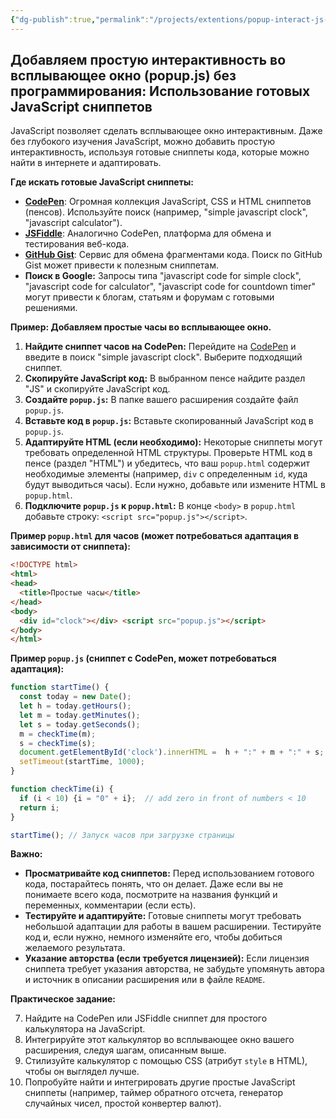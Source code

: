 ```yaml
---
{"dg-publish":true,"permalink":"/projects/extentions/popup-interact-js-snippets/","dgPassFrontmatter":true}
---
```



## Добавляем простую интерактивность во всплывающее окно (popup.js) без программирования: Использование готовых JavaScript сниппетов

JavaScript позволяет сделать всплывающее окно интерактивным. Даже без глубокого изучения JavaScript, можно добавить простую интерактивность, используя готовые сниппеты кода, которые можно найти в интернете и адаптировать.

**Где искать готовые JavaScript сниппеты:**

*   **[CodePen](https://codepen.io/)**: Огромная коллекция JavaScript, CSS и HTML сниппетов (пенсов). Используйте поиск (например, "simple javascript clock", "javascript calculator").
*   **[JSFiddle](https://jsfiddle.net/)**: Аналогично CodePen, платформа для обмена и тестирования веб-кода.
*   **[GitHub Gist](https://gist.github.com/)**: Сервис для обмена фрагментами кода. Поиск по GitHub Gist может привести к полезным сниппетам.
*   **Поиск в Google:** Запросы типа "javascript code for simple clock", "javascript code for calculator", "javascript code for countdown timer" могут привести к блогам, статьям и форумам с готовыми решениями.

**Пример: Добавляем простые часы во всплывающее окно.**

1.  **Найдите сниппет часов на CodePen:** Перейдите на [CodePen](https://codepen.io/) и введите в поиск "simple javascript clock". Выберите подходящий сниппет.
2.  **Скопируйте JavaScript код:**  В выбранном пенсе найдите раздел "JS" и скопируйте JavaScript код.
3.  **Создайте `popup.js`:** В папке вашего расширения создайте файл `popup.js`.
4.  **Вставьте код в `popup.js`:** Вставьте скопированный JavaScript код в `popup.js`.
5.  **Адаптируйте HTML (если необходимо):**  Некоторые сниппеты могут требовать определенной HTML структуры. Проверьте HTML код в пенсе (раздел "HTML") и убедитесь, что ваш `popup.html` содержит необходимые элементы (например, `div` с определенным `id`, куда будут выводиться часы). Если нужно, добавьте или измените HTML в `popup.html`.
6.  **Подключите `popup.js` к `popup.html`:**  В конце `<body>` в `popup.html` добавьте строку: `<script src="popup.js"></script>`.

**Пример `popup.html` для часов (может потребоваться адаптация в зависимости от сниппета):**

```html
<!DOCTYPE html>
<html>
<head>
  <title>Простые часы</title>
</head>
<body>
  <div id="clock"></div> <script src="popup.js"></script>
</body>
</html>
```

**Пример `popup.js` (сниппет с CodePen, может потребоваться адаптация):**

```javascript
function startTime() {
  const today = new Date();
  let h = today.getHours();
  let m = today.getMinutes();
  let s = today.getSeconds();
  m = checkTime(m);
  s = checkTime(s);
  document.getElementById('clock').innerHTML =  h + ":" + m + ":" + s;
  setTimeout(startTime, 1000);
}

function checkTime(i) {
  if (i < 10) {i = "0" + i};  // add zero in front of numbers < 10
  return i;
}

startTime(); // Запуск часов при загрузке страницы
```

**Важно:**

*   **Просматривайте код сниппетов:**  Перед использованием готового кода, постарайтесь понять, что он делает. Даже если вы не понимаете всего кода, посмотрите на названия функций и переменных, комментарии (если есть).
*   **Тестируйте и адаптируйте:**  Готовые сниппеты могут требовать небольшой адаптации для работы в вашем расширении. Тестируйте код и, если нужно, немного изменяйте его, чтобы добиться желаемого результата.
*   **Указание авторства (если требуется лицензией):**  Если лицензия сниппета требует указания авторства, не забудьте упомянуть автора и источник в описании расширения или в файле `README`.

**Практическое задание:**

7.  Найдите на CodePen или JSFiddle сниппет для простого калькулятора на JavaScript.
8.  Интегрируйте этот калькулятор во всплывающее окно вашего расширения, следуя шагам, описанным выше.
9.  Стилизуйте калькулятор с помощью CSS (атрибут `style` в HTML), чтобы он выглядел лучше.
10.  Попробуйте найти и интегрировать другие простые JavaScript сниппеты (например, таймер обратного отсчета, генератор случайных чисел, простой конвертер валют).
